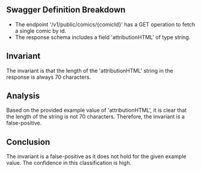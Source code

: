 ## Swagger Definition Breakdown
- The endpoint '/v1/public/comics/{comicId}' has a GET operation to fetch a single comic by id.
- The response schema includes a field 'attributionHTML' of type string.

## Invariant
The invariant is that the length of the 'attributionHTML' string in the response is always 70 characters.

## Analysis
Based on the provided example value of 'attributionHTML', it is clear that the length of the string is not 70 characters. Therefore, the invariant is a false-positive.

## Conclusion
The invariant is a false-positive as it does not hold for the given example value. The confidence in this classification is high.

